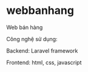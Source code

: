# webbanhang
Web bán hàng

Công nghệ sử dụng:

Backend: Laravel framework

Frontend: html, css, javascript
